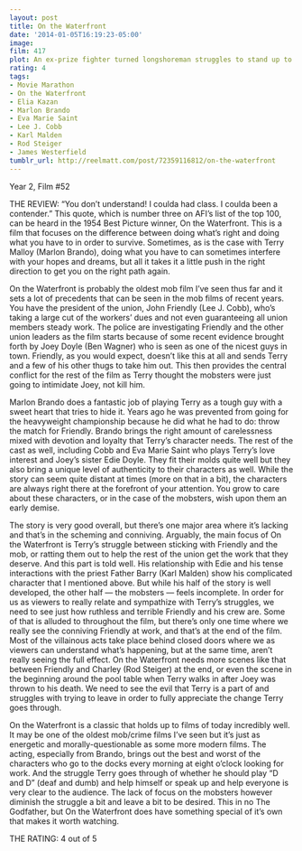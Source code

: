 ```yaml
---
layout: post
title: On the Waterfront
date: '2014-01-05T16:19:23-05:00'
image: 
film: 417
plot: An ex-prize fighter turned longshoreman struggles to stand up to his corrupt union bosses.
rating: 4
tags:
- Movie Marathon
- On the Waterfront
- Elia Kazan
- Marlon Brando
- Eva Marie Saint
- Lee J. Cobb
- Karl Malden
- Rod Steiger
- James Westerfield
tumblr_url: http://reelmatt.com/post/72359116812/on-the-waterfront
---
```


Year 2, Film #52

THE REVIEW: “You don’t understand! I coulda had class. I coulda been a contender.” This quote, which is number three on AFI’s list of the top 100, can be heard in the 1954 Best Picture winner, On the Waterfront. This is a film that focuses on the difference between doing what’s right and doing what you have to in order to survive. Sometimes, as is the case with Terry Malloy (Marlon Brando), doing what you have to can sometimes interfere with your hopes and dreams, but all it takes it a little push in the right direction to get you on the right path again.

On the Waterfront is probably the oldest mob film I’ve seen thus far and it sets a lot of precedents that can be seen in the mob films of recent years. You have the president of the union, John Friendly (Lee J. Cobb), who’s taking a large cut of the workers’ dues and not even guaranteeing all union members steady work. The police are investigating Friendly and the other union leaders as the film starts because of some recent evidence brought forth by Joey Doyle (Ben Wagner) who is seen as one of the nicest guys in town. Friendly, as you would expect, doesn’t like this at all and sends Terry and a few of his other thugs to take him out. This then provides the central conflict for the rest of the film as Terry thought the mobsters were just going to intimidate Joey, not kill him.

Marlon Brando does a fantastic job of playing Terry as a tough guy with a sweet heart that tries to hide it. Years ago he was prevented from going for the heavyweight championship because he did what he had to do: throw the match for Friendly. Brando brings the right amount of carelessness mixed with devotion and loyalty that Terry’s character needs. The rest of the cast as well, including Cobb and Eva Marie Saint who plays Terry’s love interest and Joey’s sister Edie Doyle. They fit their molds quite well but they also bring a unique level of authenticity to their characters as well. While the story can seem quite distant at times (more on that in a bit), the characters are always right there at the forefront of your attention. You grow to care about these characters, or in the case of the mobsters, wish upon them an early demise.

The story is very good overall, but there’s one major area where it’s lacking and that’s in the scheming and conniving. Arguably, the main focus of On the Waterfront is Terry’s struggle between sticking with Friendly and the mob, or ratting them out to help the rest of the union get the work that they deserve. And this part is told well. His relationship with Edie and his tense interactions with the priest Father Barry (Karl Malden) show his complicated character that I mentioned above. But while his half of the story is well developed, the other half — the mobsters — feels incomplete. In order for us as viewers to really relate and sympathize with Terry’s struggles, we need to see just how ruthless and terrible Friendly and his crew are. Some of that is alluded to throughout the film, but there’s only one time where we really see the conniving Friendly at work, and that’s at the end of the film. Most of the villainous acts take place behind closed doors where we as viewers can understand what’s happening, but at the same time, aren’t really seeing the full effect. On the Waterfront needs more scenes like that between Friendly and Charley (Rod Steiger) at the end, or even the scene in the beginning around the pool table when Terry walks in after Joey was thrown to his death. We need to see the evil that Terry is a part of and struggles with trying to leave in order to fully appreciate the change Terry goes through.

On the Waterfront is a classic that holds up to films of today incredibly well. It may be one of the oldest mob/crime films I’ve seen but it’s just as energetic and morally-questionable as some more modern films. The acting, especially from Brando, brings out the best and worst of the characters who go to the docks every morning at eight o’clock looking for work. And the struggle Terry goes through of whether he should play “D and D” (deaf and dumb) and help himself or speak up and help everyone is very clear to the audience. The lack of focus on the mobsters however diminish the struggle a bit and leave a bit to be desired. This in no The Godfather, but On the Waterfront does have something special of it’s own that makes it worth watching.

THE RATING: 4 out of 5
